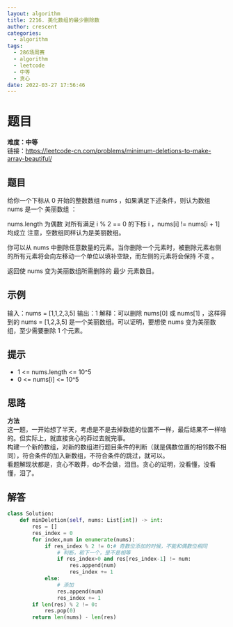 ```yaml
---
layout: algorithm
title: 2216. 美化数组的最少删除数
author: crescent
categories:
  - algorithm
tags:
  - 286场周赛
  - algorithm
  - leetcode
  - 中等
  - 贪心
date: 2022-03-27 17:56:46
---
```

# 题目
**难度：中等**  
链接：https://leetcode-cn.com/problems/minimum-deletions-to-make-array-beautiful/
## 题目
给你一个下标从 0 开始的整数数组 nums ，如果满足下述条件，则认为数组 nums 是一个 美丽数组 ：

nums.length 为偶数
对所有满足 i % 2 == 0 的下标 i ，nums[i] != nums[i + 1] 均成立
注意，空数组同样认为是美丽数组。

你可以从 nums 中删除任意数量的元素。当你删除一个元素时，被删除元素右侧的所有元素将会向左移动一个单位以填补空缺，而左侧的元素将会保持 不变 。

返回使 nums 变为美丽数组所需删除的 最少 元素数目。

## 示例
输入：nums = [1,1,2,3,5]
输出：1
解释：可以删除 nums[0] 或 nums[1] ，这样得到的 nums = [1,2,3,5] 是一个美丽数组。可以证明，要想使 nums 变为美丽数组，至少需要删除 1 个元素。

## 提示
+ 1 <= nums.length <= 10^5
+ 0 <= nums[i] <= 10^5

## 思路
**方法**  
这一题，一开始想了半天，考虑是不是去掉数组的位置不一样，最后结果不一样啥的。但实际上，就直接贪心的莽过去就完事。  
构建一个新的数组，对新的数组进行题目条件的判断（就是偶数位置的相邻数不相同），符合条件的加入新数组，不符合条件的跳过，就可以。  
看题解现状都是，贪心不敢莽，dp不会做，泪目。贪心的证明，没看懂，没看懂，泪了。

## 解答
``` python
class Solution:
    def minDeletion(self, nums: List[int]) -> int:
        res = []
        res_index = 0
        for index,num in enumerate(nums):
            if res_index % 2 != 0:# 奇数位添加的时候，不能和偶数位相同
                # 判断，和下一个，是不是相等
                if res_index>0 and res[res_index-1] != num:
                    res.append(num)
                    res_index += 1
            else: 
                # 添加
                res.append(num)
                res_index += 1
        if len(res) % 2 != 0:
            res.pop(0)
        return len(nums) - len(res)
```